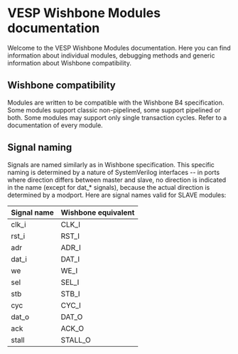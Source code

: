 # VESP Wishbone Modules documentation
Welcome to the VESP Wishbone Modules documentation. Here you can find information about individual modules, debugging methods and generic information about Wishbone compatibility.

## Wishbone compatibility

Modules are written to be compatible with the Wishbone B4 specification. Some modules support classic non-pipelined, some support pipelined or both. Some modules may support only single transaction cycles. Refer to a documentation of every module.

## Signal naming
Signals are named similarly as in Wishbone specification. This specific naming is determined by a nature of SystemVerilog interfaces -- in ports where direction differs between master and slave, no direction is indicated in the name (except for dat_* signals), because the actual direction is determined by a modport. Here are signal names valid for SLAVE modules:

| Signal name | Wishbone equivalent |
|-------------|---------------------|
| clk_i       | CLK_I               |
| rst_i       | RST_I               |
| adr         | ADR_I               |
| dat_i       | DAT_I               |
| we          | WE_I                |
| sel         | SEL_I               |
| stb         | STB_I               |
| cyc         | CYC_I               |
| dat_o       | DAT_O               |
| ack         | ACK_O               |
| stall       | STALL_O             |
